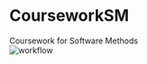 # CourseworkSM
Coursework for Software Methods  
![workflow](https://github.com/MiguelGarHer/CourseworkSM/actions/workflows/main.yml/badge.svg)

